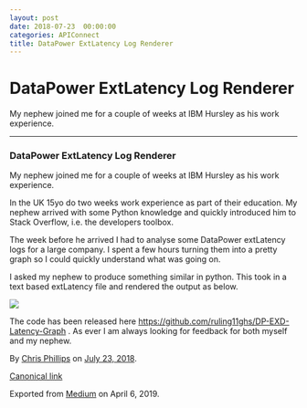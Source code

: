 ```yaml
---
layout: post
date: 2018-07-23  00:00:00
categories: APIConnect
title: DataPower ExtLatency Log Renderer
---
```


DataPower ExtLatency Log Renderer 
=================================

 
My nephew joined me for a couple of weeks at IBM Hursley as his work
experience.


 
 
 

------------------------------------------------------------------------


 
 
### DataPower ExtLatency Log Renderer 

My nephew joined me for a couple of weeks at IBM Hursley as his work
experience.

In the UK 15yo do two weeks work experience as part of their education.
My nephew arrived with some Python knowledge and quickly introduced him
to Stack Overflow, i.e. the developers toolbox.

The week before he arrived I had to analyse some DataPower extLatency
logs for a large company. I spent a few hours turning them into a pretty
graph so I could quickly understand what was going on.

I asked my nephew to produce something similar in python. This took in a
text based extLatency file and rendered the output as below.


 
![](https://cdn-images-1.medium.com/max/1200/0*U3EgiJwkheiOd2Tj)


 
The code has been released here
<https://github.com/ruling11ghs/DP-EXD-Latency-Graph> . As ever I am
always looking for feedback for both myself and my nephew.





By [Chris Phillips](https://medium.com/@cminion) on
[July 23, 2018](https://medium.com/p/7421c586051).

[Canonical
link](https://medium.com/@cminion/datapower-extlatency-log-renderer-7421c586051)

Exported from [Medium](https://medium.com) on April 6, 2019.
